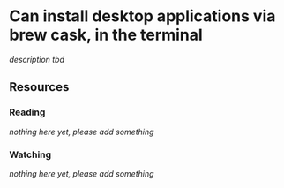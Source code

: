 # Can install desktop applications via brew cask, in the terminal

_description tbd_

## Resources

### Reading

_nothing here yet, please add something_

### Watching

_nothing here yet, please add something_
